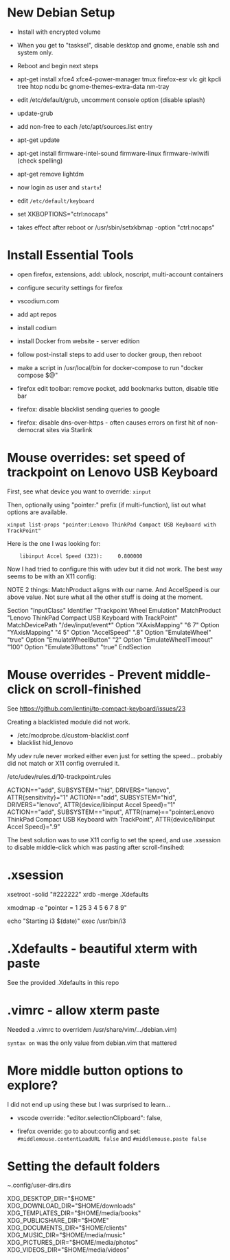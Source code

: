 # New Debian Setup

- Install with encrypted volume
- When you get to "tasksel", disable desktop and gnome, enable ssh and system only.
- Reboot and begin next steps

- apt-get install xfce4 xfce4-power-manager tmux firefox-esr vlc git kpcli tree htop ncdu bc gnome-themes-extra-data nm-tray

- edit /etc/default/grub, uncomment console option (disable splash)
- update-grub

- add non-free to each /etc/apt/sources.list entry
- apt-get update
- apt-get install firmware-intel-sound firmware-linux firmware-iwlwifi (check spelling)

- apt-get remove lightdm

- now login as user and `startx`!

- edit `/etc/default/keyboard`
- set XKBOPTIONS="ctrl:nocaps"
- takes effect after reboot or /usr/sbin/setxkbmap -option "ctrl:nocaps"

# Install Essential Tools

- open firefox, extensions, add: ublock, noscript, multi-account containers
- configure security settings for firefox

- vscodium.com
- add apt repos
- install codium

- install Docker from website - server edition
- follow post-install steps to add user to docker group, then reboot
- make a script in /usr/local/bin for docker-compose to run "docker compose $@"

- firefox edit toolbar: remove pocket, add bookmarks button, disable title bar

- firefox: disable blacklist sending queries to google
- firefox:  disable dns-over-https - often causes errors on first hit of non-democrat sites via Starlink

# Mouse overrides: set speed of trackpoint on Lenovo USB Keyboard

First, see what device you want to override: `xinput`

Then, optionally using "pointer:" prefix (if multi-function), list out what options are available.

`xinput list-props "pointer:Lenovo ThinkPad Compact USB Keyboard with TrackPoint"`

Here is the one I was looking for:

        libinput Accel Speed (323):     0.800000

Now I had tried to configure this with udev but it did not work. The best way seems to be with an X11 config:

NOTE 2 things: MatchProduct aligns with our name. And AccelSpeed is our above value. Not sure what all the other stuff is doing at the moment.

Section "InputClass"
    Identifier  "Trackpoint Wheel Emulation"
    MatchProduct        "Lenovo ThinkPad Compact USB Keyboard with TrackPoint"
    MatchDevicePath     "/dev/input/event*"
    Option              "XAxisMapping"          "6 7"
    Option              "YAxisMapping"          "4 5"
    Option              "AccelSpeed"            ".8"
    Option         "EmulateWheel" "true"
    Option         "EmulateWheelButton" "2"
    Option         "EmulateWheelTimeout" "100"
    Option         "Emulate3Buttons" "true"
EndSection


# Mouse overrides - Prevent middle-click on scroll-finished

See https://github.com/lentinj/tp-compact-keyboard/issues/23

Creating a blacklisted module did not work.

-  /etc/modprobe.d/custom-blacklist.conf 
- blacklist hid_lenovo

My udev rule never worked either even just for setting the speed... probably did not match or X11 config overruled it.

/etc/udev/rules.d/10-trackpoint.rules

ACTION=="add", SUBSYSTEM="hid", DRIVERS="lenovo", ATTR{sensitivity}="1"
ACTION=="add", SUBSYSTEM="hid", DRIVERS="lenovo", ATTR{device/libinput Accel Speed}="1"
ACTION=="add", SUBSYSTEM=="input", ATTR{name}=="pointer:Lenovo ThinkPad Compact USB Keyboard with TrackPoint", ATTR{device/libinput Accel Speed}=".9"

The best solution was to use X11 config to set the speed, and use .xsession to disable middle-click which was pasting after scroll-finsihed:

# .xsession

xsetroot -solid "#222222"
xrdb -merge .Xdefaults

xmodmap -e "pointer = 1 25 3 4 5 6 7 8 9"

echo "Starting i3 $(date)"
exec /usr/bin/i3 

# .Xdefaults - beautiful xterm with paste

See the provided .Xdefaults in this repo

# .vimrc - allow xterm paste

Needed a .vimrc to overridem /usr/share/vim/.../debian.vim)

`syntax on` was the only value from debian.vim that mattered

# More middle button options to explore?

I did not end up using these but I was surprised to learn...

- vscode override: "editor.selectionClipboard": false,

- firefox override: go to about:config and set: `#middlemouse.contentLoadURL false` and `#middlemouse.paste false`

# Setting the default folders

~.config/user-dirs.dirs

XDG_DESKTOP_DIR="$HOME"
XDG_DOWNLOAD_DIR="$HOME/downloads"
XDG_TEMPLATES_DIR="$HOME/media/books"
XDG_PUBLICSHARE_DIR="$HOME"
XDG_DOCUMENTS_DIR="$HOME/clients"
XDG_MUSIC_DIR="$HOME/media/music"
XDG_PICTURES_DIR="$HOME/media/photos"
XDG_VIDEOS_DIR="$HOME/media/videos"

